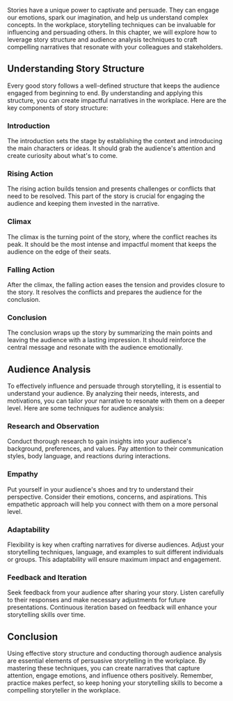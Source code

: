 
Stories have a unique power to captivate and persuade. They can engage our emotions, spark our imagination, and help us understand complex concepts. In the workplace, storytelling techniques can be invaluable for influencing and persuading others. In this chapter, we will explore how to leverage story structure and audience analysis techniques to craft compelling narratives that resonate with your colleagues and stakeholders.

## Understanding Story Structure

Every good story follows a well-defined structure that keeps the audience engaged from beginning to end. By understanding and applying this structure, you can create impactful narratives in the workplace. Here are the key components of story structure:

### Introduction

The introduction sets the stage by establishing the context and introducing the main characters or ideas. It should grab the audience's attention and create curiosity about what's to come.

### Rising Action

The rising action builds tension and presents challenges or conflicts that need to be resolved. This part of the story is crucial for engaging the audience and keeping them invested in the narrative.

### Climax

The climax is the turning point of the story, where the conflict reaches its peak. It should be the most intense and impactful moment that keeps the audience on the edge of their seats.

### Falling Action

After the climax, the falling action eases the tension and provides closure to the story. It resolves the conflicts and prepares the audience for the conclusion.

### Conclusion

The conclusion wraps up the story by summarizing the main points and leaving the audience with a lasting impression. It should reinforce the central message and resonate with the audience emotionally.

## Audience Analysis

To effectively influence and persuade through storytelling, it is essential to understand your audience. By analyzing their needs, interests, and motivations, you can tailor your narrative to resonate with them on a deeper level. Here are some techniques for audience analysis:

### Research and Observation

Conduct thorough research to gain insights into your audience's background, preferences, and values. Pay attention to their communication styles, body language, and reactions during interactions.

### Empathy

Put yourself in your audience's shoes and try to understand their perspective. Consider their emotions, concerns, and aspirations. This empathetic approach will help you connect with them on a more personal level.

### Adaptability

Flexibility is key when crafting narratives for diverse audiences. Adjust your storytelling techniques, language, and examples to suit different individuals or groups. This adaptability will ensure maximum impact and engagement.

### Feedback and Iteration

Seek feedback from your audience after sharing your story. Listen carefully to their responses and make necessary adjustments for future presentations. Continuous iteration based on feedback will enhance your storytelling skills over time.

## Conclusion

Using effective story structure and conducting thorough audience analysis are essential elements of persuasive storytelling in the workplace. By mastering these techniques, you can create narratives that capture attention, engage emotions, and influence others positively. Remember, practice makes perfect, so keep honing your storytelling skills to become a compelling storyteller in the workplace.
